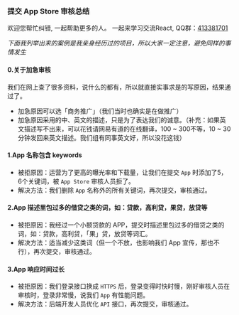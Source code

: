 ### 提交 App Store 审核总结

欢迎您帮忙纠错, 一起帮助更多的人。 一起来学习交流React, QQ群：[413381701](http://shang.qq.com/wpa/qunwpa?idkey=3b9474dacbf35e4a9659e89399758406e510e5b8a3f81109f7d07efaadc6056d)

_下面我列举出来的案例是我亲身经历过的项目，所以大家一定注意，避免同样的事情发生_

#### 0.关于加急审核
我们在网上查了很多资料，说什么的都有，所以就直接实事求是的写原因，结果通过了。
* 加急原因可以选「商务推广」（我们当时也确实是在做推广）
* 加急原因采用的中、英文的描述，只是为了表达我们的诚意。（补充：如果英文描述写不出来，可以花钱请网易有道的在线翻译，100 ~ 300不等，10 ~ 30分钟发回来英文描述。我们组有同事英文好，所以没花这钱）

#### 1.App 名称包含 keywords
* 被拒原因：运营为了更高的曝光率和下载量，让我们在提交 `App` 时添加了5，6个关键词，被 `App Store` 审核人员拒了。
* 解决方法：我们删除 `App` 名称外的所有关键词，再次提交，审核通过。

#### 2.App 描述里包过多的借贷之类的词，如：贷款，高利贷，果贷，放贷等
* 被拒原因：我经过一个小额贷款的 APP，提交时描述里包过多的借贷之类的词，如：贷款，高利贷，「果」贷，放贷等词汇。
* 解决方法：适当减少这类词（但一个不放，也影响我们 App 宣传，那也不行），再次提交，审核通过。

#### 3.App 响应时间过长
* 被拒原因：我们登录接口换成 `HTTPS` 后，登录变得时快时慢，刚好审核人员在审核时，登录非常慢，说我们 `App` 有性能问题。
* 解决方法：后端开发人员优化 `API` 接口，再次提交，审核通过。
